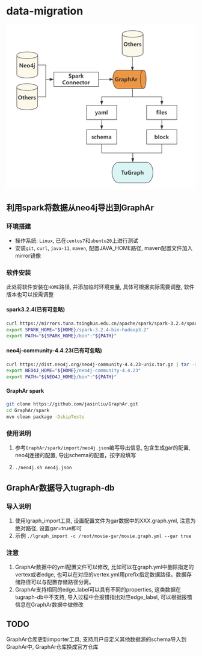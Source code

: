 # data-migration

![导入流程](process.png)

## 利用spark将数据从neo4j导出到GraphAr

### 环境搭建

- 操作系统: `Linux`, 已在`centos7`和`ubuntu20`上进行测试
- 安装`git`, `curl`, `java-11`, `maven`, 配置JAVA_HOME路径, maven配置文件加入mirror镜像

### 软件安装

此处将软件安装在`HOME`路径, 并添加临时环境变量, 具体可根据实际需要调整, 软件版本也可以按需调整

#### spark3.2.4(已有可忽略)

```bash
curl https://mirrors.tuna.tsinghua.edu.cn/apache/spark/spark-3.2.4/spark-3.2.4-bin-hadoop3.2.tgz | tar -xz -C ${HOME}/
export SPARK_HOME="${HOME}/spark-3.2.4-bin-hadoop3.2"  
export PATH="${SPARK_HOME}/bin":"${PATH}"
```

#### neo4j-community-4.4.23(已有可忽略)

```bash
curl https://dist.neo4j.org/neo4j-community-4.4.23-unix.tar.gz | tar -xz -C ${HOME}/
export NEO4J_HOME="${HOME}/neo4j-community-4.4.23"
export PATH="${NEO4J_HOME}/bin":"${PATH}"
```

#### GraphAr spark

```bash
git clone https://github.com/jasinliu/GraphAr.git
cd GraphAr/spark
mvn clean package -DskipTests
```

### 使用说明

1. 参考`GraphAr/spark/import/neo4j.json`编写导出信息, 包含生成gar的配置, neo4j连接的配置, 导出schema的配置，按字段填写

2. `./neo4j.sh neo4j.json`

## GraphAr数据导入tugraph-db

### 导入说明

1. 使用lgraph_import工具, 设置配置文件为gar数据中的XXX.graph.yml, 注意为绝对路径, 设置gar=true即可
2. 示例
   `./lgraph_import -c /root/movie-gar/movie.graph.yml --gar true`

### 注意

1. GraphAr数据中的yml配置文件可以修改, 比如可以在graph.yml中删除指定的vertex或者edge, 也可以在对应的vertex.yml用prefix指定数据路径，数据存储路径可以与配置存储路径分离。
2. GraphAr支持相同的edge_label可以具有不同的properties, 这类数据在tugraph-db中不支持, 导入过程中会报错指出对应edge_label, 可以根据报错信息在GraphAr数据中做修改


## TODO

GraphAr仓库更新importer工具, 支持用户自定义其他数据源的schema导入到GraphAr中, GraphAr仓库换成官方仓库
